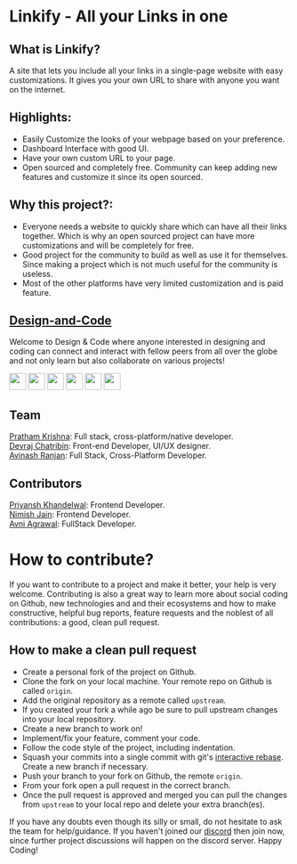 # Linkify - All your Links in one

## What is Linkify?
A site that lets you include all your links in a single-page website with easy customizations. It gives you your own URL to share with anyone you want on the internet.

## Highlights:
- Easily Customize the looks of your webpage based on your preference.
- Dashboard Interface with good UI.
- Have your own custom URL to your page.
- Open sourced and completely free. Community can keep adding new features and customize it since its open sourced.

## Why this project?:
- Everyone needs a website to quickly share which can have all their links together. Which is why an open sourced project can have more customizations and will be completely for free.
- Good project for the community to build as well as use it for themselves. Since making a project which is not much useful for the community is useless.
- Most of the other platforms have very limited customization and is paid feature.

## [Design-and-Code](https://discord.gg/druweDMn3s)
Welcome to Design & Code where anyone interested in designing and coding can connect and interact with fellow peers from all over the globe and not only learn but also collaborate on various projects!

<p align="left">
<a href="mailto:designandcode.community@gmail.com" style="text-decoration:none">
  <img height="30" src = "https://img.shields.io/badge/gmail-c14438?&style=for-the-badge&logo=gmail&logoColor=white">
</a>
  <a href="https://discord.gg/druweDMn3s" style="text-decoration:none">
  <img height="30" src="https://img.shields.io/badge/discord-darkblue.svg?&style=for-the-badge&logo=discord&logoColor=white" />
</a>
<a href="http://designandcode.us/" style="text-decoration:none">
  <img height="30" src = "https://img.shields.io/badge/website-c14438?&style=for-the-badge&logo=internet&logoColor=white">
</a>
<a href="https://www.linkedin.com/company/designandcode" style="text-decoration:none">
  <img height="30" src="https://img.shields.io/badge/linkedin-blue.svg?&style=for-the-badge&logo=linkedin&logoColor=white" />
</a>
<a href="https://github.com/Design-and-Code" style="text-decoration:none">
  <img height="30" src="https://img.shields.io/badge/Github-grey.svg?&style=for-the-badge&logo=Github&logoColor=white" />
</a>
<a href="https://www.instagram.com/designandcode.community" style="text-decoration:none">
  <img height="30" src = "https://img.shields.io/badge/Instagram-%23E4405F.svg?&style=for-the-badge&logo=Instagram&logoColor=white">
</a>
<br />
  
## Team
<a href="https://github.com/Prathamkrishna">Pratham Krishna</a>: Full stack, cross-platform/native developer. </br>
<a href="https://github.com/DevrajDC">Devraj Chatribin</a>: Front-end Developer, UI/UX designer. </br>
<a href="https://github.com/avinashkranjan">Avinash Ranjan</a>: Full Stack, Cross-Platform Developer.


## Contributors
<a href="https://github.com/priyanshk20">Priyansh Khandelwal</a>: Frontend Developer. </br>
<a href="https://github.com/nimishjn">Nimish Jain</a>: Frontend Developer. </br>
<a href="https://github.com/Avni1802">Avni Agrawal</a>: FullStack Developer. </br>

# How to contribute?
If you want to contribute to a project and make it better, your help is very welcome. Contributing is also a great way to learn more about social coding on Github, new technologies and and their ecosystems and how to make constructive, helpful bug reports, feature requests and the noblest of all contributions: a good, clean pull request.

## How to make a clean pull request
- Create a personal fork of the project on Github.
- Clone the fork on your local machine. Your remote repo on Github is called `origin`.
- Add the original repository as a remote called `upstream`.
- If you created your fork a while ago be sure to pull upstream changes into your local repository.
- Create a new branch to work on!
- Implement/fix your feature, comment your code.
- Follow the code style of the project, including indentation.
- Squash your commits into a single commit with git's [interactive rebase](https://help.github.com/articles/interactive-rebase). Create a new branch if necessary.
- Push your branch to your fork on Github, the remote `origin`.
- From your fork open a pull request in the correct branch.
- Once the pull request is approved and merged you can pull the changes from `upstream` to your local repo and delete
your extra branch(es).

If you have any doubts even though its silly or small, do not hesitate to ask the team for help/guidance. If you haven't joined our [discord](https://discord.gg/druweDMn3s) then join now, since further project discussions will happen on the discord server. Happy Coding!
